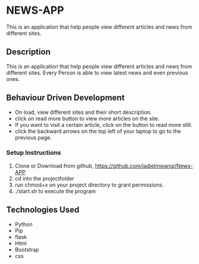 # NEWS-APP
 This is an application that help people view different articles and news from different sites.

## Description

This is an application that help people view different articles and news from different sites. Every Person is able to view latest news and even previous ones.

## Behaviour Driven Development

* On load, view different sites and their short description.
* click on read more button to view more articles on the site.
* If you want to visit a certain article, click on the button to read more still.
* click the backward arrows on the top left of your laptop to go to the previous page.

### Setup Instructions

1. Clone or Download from github, https://github.com/jadielmwangi/News-APP
2. cd into the projectfolder
3. run chmod+x on your project directory to grant permissions.
4. ./start.sh to execute the program

## Technologies Used
* Python
* Pip
* flask
* Html
* Bootstrap
* css